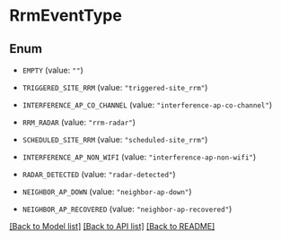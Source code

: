 # RrmEventType

## Enum


* `EMPTY` (value: `""`)

* `TRIGGERED_SITE_RRM` (value: `"triggered-site_rrm"`)

* `INTERFERENCE_AP_CO_CHANNEL` (value: `"interference-ap-co-channel"`)

* `RRM_RADAR` (value: `"rrm-radar"`)

* `SCHEDULED_SITE_RRM` (value: `"scheduled-site_rrm"`)

* `INTERFERENCE_AP_NON_WIFI` (value: `"interference-ap-non-wifi"`)

* `RADAR_DETECTED` (value: `"radar-detected"`)

* `NEIGHBOR_AP_DOWN` (value: `"neighbor-ap-down"`)

* `NEIGHBOR_AP_RECOVERED` (value: `"neighbor-ap-recovered"`)


[[Back to Model list]](../README.md#documentation-for-models) [[Back to API list]](../README.md#documentation-for-api-endpoints) [[Back to README]](../README.md)



